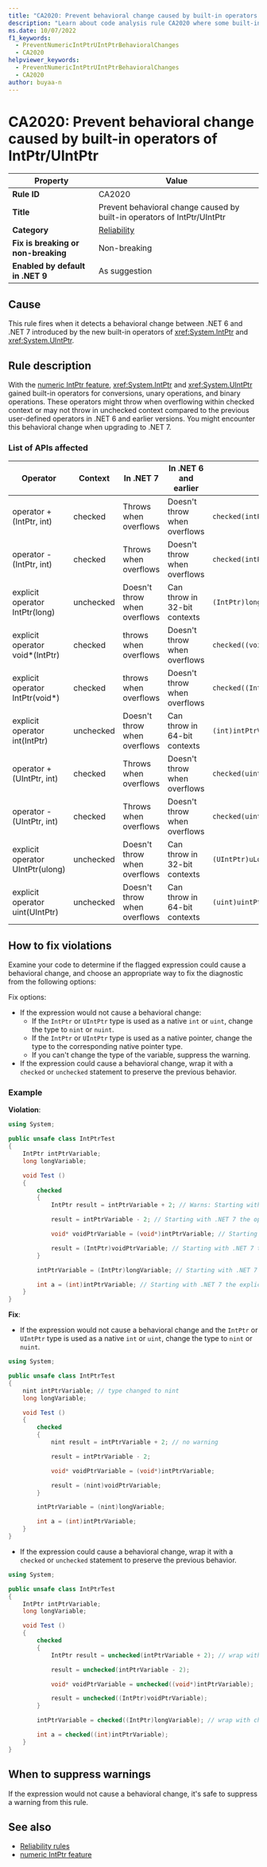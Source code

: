 ```yaml
---
title: "CA2020: Prevent behavioral change caused by built-in operators of IntPtr/UIntPtr"
description: "Learn about code analysis rule CA2020 where some built-in operators behave differently than the previous user-defined operators."
ms.date: 10/07/2022
f1_keywords:
  - PreventNumericIntPtrUIntPtrBehavioralChanges
  - CA2020
helpviewer_keywords:
  - PreventNumericIntPtrUIntPtrBehavioralChanges
  - CA2020
author: buyaa-n
---
```

# CA2020: Prevent behavioral change caused by built-in operators of IntPtr/UIntPtr

| Property                            | Value                                                                    |
|-------------------------------------|--------------------------------------------------------------------------|
| **Rule ID**                         | CA2020                                                                   |
| **Title**                           | Prevent behavioral change caused by built-in operators of IntPtr/UIntPtr |
| **Category**                        | [Reliability](reliability-warnings.md)                                   |
| **Fix is breaking or non-breaking** | Non-breaking                                                             |
| **Enabled by default in .NET 9**    | As suggestion                                                            |

## Cause

This rule fires when it detects a behavioral change between .NET 6 and .NET 7 introduced by the new built-in operators of <xref:System.IntPtr> and <xref:System.UIntPtr>.

## Rule description

With the [numeric IntPtr feature](https://github.com/dotnet/csharplang/blob/main/proposals/csharp-11.0/numeric-intptr.md), <xref:System.IntPtr> and <xref:System.UIntPtr> gained built-in operators for conversions, unary operations, and binary operations. These operators might throw when overflowing within checked context or may not throw in unchecked context compared to the previous user-defined operators in .NET 6 and earlier versions. You might encounter this behavioral change when upgrading to .NET 7.

### List of APIs affected

| Operator                         | Context   | In .NET 7                    | In .NET 6 and earlier        | Example                             |
| -------------------------------- | --------- | ---------------------------- | ---------------------------- | ----------------------------------- |
| operator +(IntPtr, int)          | checked   | Throws when overflows        | Doesn't throw when overflows | `checked(intPtrVariable + 2);`      |
| operator -(IntPtr, int)          | checked   | Throws when overflows        | Doesn't throw when overflows | `checked(intPtrVariable - 2);`      |
| explicit operator IntPtr(long)   | unchecked | Doesn't throw when overflows | Can throw in 32-bit contexts | `(IntPtr)longVariable;`             |
| explicit operator void\*(IntPtr) | checked   | throws when overflows        | Doesn't throw when overflows | `checked((void*)intPtrVariable);`   |
| explicit operator IntPtr(void\*) | checked   | throws when overflows        | Doesn't throw when overflows | `checked((IntPtr)voidPtrVariable);` |
| explicit operator int(IntPtr)    | unchecked | Doesn't throw when overflows | Can throw in 64-bit contexts | `(int)intPtrVariable;`              |
| operator +(UIntPtr, int)         | checked   | Throws when overflows        | Doesn't throw when overflows | `checked(uintPtrVariable + 2);`     |
| operator -(UIntPtr, int)         | checked   | Throws when overflows        | Doesn't throw when overflows | `checked(uintPtrVariable - 2);`     |
| explicit operator UIntPtr(ulong) | unchecked | Doesn't throw when overflows | Can throw in 32-bit contexts | `(UIntPtr)uLongVariable`            |
| explicit operator uint(UIntPtr)  | unchecked | Doesn't throw when overflows | Can throw in 64-bit contexts | `(uint)uintPtrVariable`             |

## How to fix violations

Examine your code to determine if the flagged expression could cause a behavioral change, and choose an appropriate way to fix the diagnostic from the following options:

Fix options:

- If the expression would not cause a behavioral change:
  - If the `IntPtr` or `UIntPtr` type is used as a native `int` or `uint`, change the type to `nint` or `nuint`.
  - If the `IntPtr` or `UIntPtr` type is used as a native pointer, change the type to the corresponding native pointer type.
  - If you can't change the type of the variable, suppress the warning.
- If the expression could cause a behavioral change, wrap it with a `checked` or `unchecked` statement to preserve the previous behavior.

### Example

**Violation**:

```csharp
using System;

public unsafe class IntPtrTest
{
    IntPtr intPtrVariable;
    long longVariable;

    void Test ()
    {
        checked
        {
            IntPtr result = intPtrVariable + 2; // Warns: Starting with .NET 7 the operator '+' will throw when overflowing in a checked context. Wrap the expression with an 'unchecked' statement to restore the .NET 6 behavior.

            result = intPtrVariable - 2; // Starting with .NET 7 the operator '-' will throw when overflowing in a checked context. Wrap the expression with an 'unchecked' statement to restore the .NET 6 behavior.

            void* voidPtrVariable = (void*)intPtrVariable; // Starting with .NET 7 the explicit conversion '(void*)IntPtr' will throw when overflowing in a checked context. Wrap the expression with an 'unchecked' statement to restore the .NET 6 behavior.

            result = (IntPtr)voidPtrVariable; // Starting with .NET 7 the explicit conversion '(IntPtr)void*' will throw when overflowing in a checked context. Wrap the expression with an 'unchecked' statement to restore the .NET 6 behavior.
        }

        intPtrVariable = (IntPtr)longVariable; // Starting with .NET 7 the explicit conversion '(IntPtr)Int64' will not throw when overflowing in an unchecked context. Wrap the expression with a 'checked' statement to restore the .NET 6 behavior.

        int a = (int)intPtrVariable; // Starting with .NET 7 the explicit conversion '(Int32)IntPtr' will not throw when overflowing in an unchecked context. Wrap the expression with a 'checked' statement to restore the .NET 6 behavior.
    }
}
```

**Fix**:

- If the expression would not cause a behavioral change and the `IntPtr` or `UIntPtr` type is used as a native `int` or `uint`, change the type to `nint` or `nuint`.

```csharp
using System;

public unsafe class IntPtrTest
{
    nint intPtrVariable; // type changed to nint
    long longVariable;

    void Test ()
    {
        checked
        {
            nint result = intPtrVariable + 2; // no warning

            result = intPtrVariable - 2;

            void* voidPtrVariable = (void*)intPtrVariable;

            result = (nint)voidPtrVariable;
        }

        intPtrVariable = (nint)longVariable;

        int a = (int)intPtrVariable;
    }
}
```

- If the expression could cause a behavioral change, wrap it with a `checked` or `unchecked` statement to preserve the previous behavior.

```csharp
using System;

public unsafe class IntPtrTest
{
    IntPtr intPtrVariable;
    long longVariable;

    void Test ()
    {
        checked
        {
            IntPtr result = unchecked(intPtrVariable + 2); // wrap with unchecked

            result = unchecked(intPtrVariable - 2);

            void* voidPtrVariable = unchecked((void*)intPtrVariable);

            result = unchecked((IntPtr)voidPtrVariable);
        }

        intPtrVariable = checked((IntPtr)longVariable); // wrap with checked

        int a = checked((int)intPtrVariable);
    }
}
```

## When to suppress warnings

If the expression would not cause a behavioral change, it's safe to suppress a warning from this rule.

## See also

- [Reliability rules](reliability-warnings.md)
- [numeric IntPtr feature](https://github.com/dotnet/csharplang/blob/main/proposals/csharp-11.0/numeric-intptr.md)
